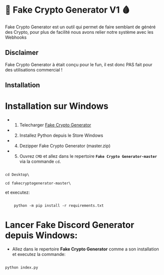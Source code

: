 <h1> 💉 Fake Crypto Generator V1 🩸 </h1>

<p> Fake Crypto Generator est un outil qui permet de faire semblant de généré des Crypto, pour plus de facilité nous avons relier notre système avec les Webhooks </p>

<h2>Disclaimer</h2>

<p> Fake Crypto Generator à était conçu pour le fun, il est donc PAS fait pour des utilisations commercial ! </p>

<h2> Installation </h2>

Installation sur Windows
=

- 1. Telecharger [Fake Crypto Generator](https://github.com/Atsuy0/Fake-Discord-Generator/archive/master.zip)

- 2. Installez Python depuis le Store Windows

- 4. Dezipper Fake Crypto Generator (master.zip)

- 5. Ouvrez `CMD` et allez dans le repertoire **`Fake Crypto Generator-master`** via la commande `cd`.

```

cd Desktop\

cd fakecryptogenerator-master\

``` 

et executez:

```

    python -m pip install -r requirements.txt

```



Lancer Fake Discord Generator depuis Windows:
=

- Allez dans le repertoire **Fake Crypto Generator** comme a son installation et executez la commande: 

```

python index.py

```

